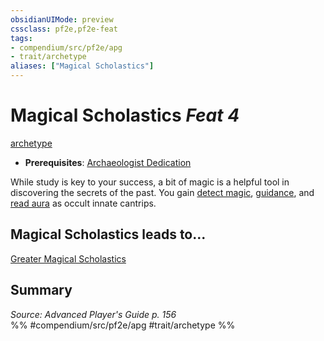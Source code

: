 ```yaml
---
obsidianUIMode: preview
cssclass: pf2e,pf2e-feat
tags:
- compendium/src/pf2e/apg
- trait/archetype
aliases: ["Magical Scholastics"]
---
```

# Magical Scholastics  *Feat 4*  
[archetype](archetype.md "Archetype Feat Trait")  

- **Prerequisites**: [Archaeologist Dedication](archaeologist-dedication-apg.md)

While study is key to your success, a bit of magic is a helpful tool in discovering the secrets of the past. You gain [detect magic](Reference/Compendium/Spells/detect-magic.md), [guidance](guidance.md), and [read aura](read-aura.md) as occult innate cantrips.

## Magical Scholastics leads to...

[Greater Magical Scholastics](greater-magical-scholastics-apg.md)

## Summary

*Source: Advanced Player's Guide p. 156*  
%% #compendium/src/pf2e/apg #trait/archetype %%